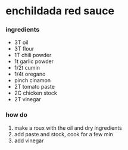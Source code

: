 # enchildada red sauce
### ingredients
* 3T oil
* 3T flour
* 1T chili powder
* 1t garlic powder
* 1/2t cumin
* 1/4t oregano
* pinch cinamon
* 2T tomato paste
* 2C chicken stock
* 2T vinegar

### how do
1. make a roux with the oil and dry ingredients
2. add paste and stock, cook for a few min
3. add vinegar
